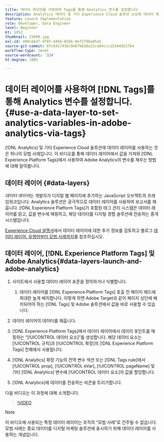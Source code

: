 ```yaml
---
title: 데이터 레이어를 사용하여 Tags를 통해 Analytics 변수를 설정합니다.
description: Analytics 데이터 및 기타 Experience Cloud 솔루션 소싱에 데이터 레이어를 사용하는 방법에 대해 알아봅니다.
feature: Launch Implementation
role: Developer, Data Engineer
level: Beginner
kt: 1852
thumbnail: 25899.jpg
exl-id: 408ceb47-df05-4456-85bb-0ef2798a05a5
source-git-commit: 8fc641743bc9e07b838a22ca64ccc15344d52764
workflow-type: tm+mt
source-wordcount: '324'
ht-degree: 100%

---
```


# 데이터 레이어를 사용하여 [!DNL Tags]를 통해 Analytics 변수를 설정합니다. {#use-a-data-layer-to-set-analytics-variables-in-adobe-analytics-via-tags}

[!DNL Analytics] 및 기타 Experience Cloud 솔루션에 데이터 레이어를 사용하는 것은 하나의 모범 사례입니다. 이 비디오를 통해 데이터 레이어에서 값을 가져와 [!DNL Experience Platform Tags]에서 사용하여 Adobe Analytics의 변수를 채우는 방법에 대해 알아봅니다.

## 데이터 레이어 {#data-layers}

_데이터 레이어_&#x200B;는 개발자가 디지털 웹 페이지에 추가하는 JavaScript 오브젝트의 프레임워크입니다. Analytics 솔루션은 궁극적으로 데이터 레이어를 사용하여 보고서를 채웁니다. [!DNL Experience Platform Tags]가 포함된 태그 관리 시스템은 데이터 레이어를 읽고, 값을 변수에 매핑하고, 해당 데이터를 디지털 경험 솔루션에 전송하는 중개 시스템입니다.

[Experience Cloud 설명서](https://experienceleague.adobe.com/docs/analytics/implementation/prepare/data-layer.html?lang=ko)에서 데이터 레이어에 대한 추가 정보를 검토하고 블로그 [데이터 레이어: 유행어부터 모범 사례까지](https://blog.adobe.com/en/2014/03/13/data-layers-buzzword-best-practice)를 참조하십시오.

## 데이터 레이어, [!DNL Experience Platform Tags] 및 Adobe Analytics{#data-layers-launch-and-adobe-analytics}

1. 사이트에서 사용할 데이터 레이어 표준을 정의하거나 식별합니다.

   1. 데이터 레이어를 [!DNL Experience Platform Tags] 호출 전 페이지 헤드에 최대한 높게 배치합니다. 이렇게 하면 Adobe Target과 같이 페이지 상단에 배치되어야 하는 [!DNL Tags] 및 Adobe 솔루션에서 값을 바로 사용할 수 있습니다.

1. 데이터 레이어의 데이터를 채웁니다.
1. [!DNL Experience Platform Tags]에서 데이터 레이어에서 데이터 포인트를 매핑하는 “[!UICONTROL 데이터 요소]”를 생성합니다. 해당 데이터 요소는 [!UICONTROL 규칙]과 [!UICONTROL 확장]의 [!DNL Experience Platform Tags] 전체에서 사용됩니다.
1. [!DNL Analytics] 확장 기능의 전역 변수 섹션 또는 [!DNL Tags rule]에서 [!UICONTROL prop], [!UICONTROL eVar], [!UICONTROL pageName] 및 기타 [!DNL Analytics] 변수에 [!UICONTROL 데이터 요소]의 값을 할당합니다.
1. [!DNL Analytics]에 데이터를 전송하는 비콘을 트리거합니다.

다음 비디오는 이 과정에 대해 소개합니다.

>[!VIDEO](https://video.tv.adobe.com/v/25899/?quality=12&learn=on)

>[!NOTE]
>
>이 비디오에 사용되는 특정 데이터 레이어는 조직의 “모범 사례”로 간주될 수 없습니다. 모범 사례는 중요 데이터를 디지털 마케팅 솔루션에 표시하기 위해 데이터 레이어를 사용하는 개념입니다.